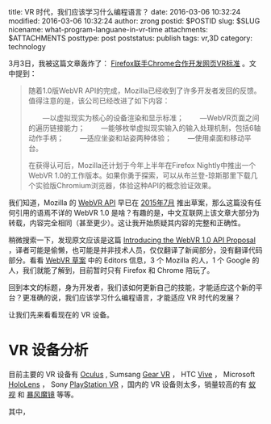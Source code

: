 title: VR 时代，我们应该学习什么编程语言？
date: 2016-03-06 10:32:24
modified: 2016-03-06 10:32:24
author: zrong
postid: $POSTID
slug: $SLUG
nicename: what-program-languane-in-vr-time
attachments: $ATTACHMENTS
posttype: post
poststatus: publish
tags: vr,3D
category: technology

3月3日，我被这篇文章轰炸了： [Firefox联手Chrome合作开发网页VR标准][1] 。文中提到：

> 随着1.0版WebVR API的完成，Mozilla已经收到了许多开发者发回的反馈。值得注意的是，该公司已经改进了如下内容：
> 
> 　　—以虚拟现实为核心的设备渲染和显示标准；
> 　　—WebVR页面之间的遍历链接能力；
> 　　—能够枚举虚拟现实输入的输入处理机制，包括6轴动作手柄；
> 　　—适应坐姿和站姿两种体验；
> 　　—使用桌面和移动平台。
> 
> 在获得认可后，Mozilla还计划于今年上半年在Firefox Nightly中推出一个WebVR 1.0的工作版本。如果你勇于探索，可以从布兰登-琼斯那里下载几个实验版Chromium浏览器，体验这种API的概念验证效果。

我们知道，Mozilla 的 [WebVR API][2] 早已在 [2015年7月][4] 推出草案，那么这篇没有任何引用的语焉不详的 WebVR 1.0 是啥？有趣的是，中文互联网上该文章大部分为转载，内容完全相同（甚至更少）。这让我开始质疑其内容的完整和正确性。

稍微搜索一下，发现原文应该是这篇 [Introducing the WebVR 1.0 API Proposal][3] ，译者可能是偷懒，也可能是并非技术人员，仅仅翻译了新闻部分，没有翻译代码部分。看看 [WebVR 草案][5] 中的 Editors 信息，3 个 Mozilla 的人，1 个 Google 的人，我们就能了解到，目前暂时只有 Firefox 和 Chrome 陪玩了。

回到本文的标题，身为开发者，我们该如何更新自己的技能，才能适应这个新的平台？更准确的说，我们应该学习什么编程语言，才能适应 VR 时代的发展？

让我们先来看看现在的 VR 设备。

# VR 设备分析

目前主要的 VR 设备有 [Oculus][13] , Sumsang [Gear VR][8] ， HTC [Vive][6] ， Microsoft [HoloLens][7] ， Sony [PlayStation VR][9] ，国内的 VR 设备则太多，销量较高的有 [蚁视][10] 和 [暴风魔镜][11] 等等。

其中，

[1]: http://tech.sina.com.cn/it/2016-03-03/doc-ifxqafha0307294.shtml
[2]: https://developer.mozilla.org/en-US/docs/Web/API/WebVR_API
[3]: https://hacks.mozilla.org/2016/03/introducing-the-webvr-1-0-api-proposal
[4]: http://www.infoq.com/cn/news/2015/07/webvr-draft
[5]: http://mozvr.github.io/webvr-spec/
[6]: http://www.htc.com/cn/re/re-vive/
[7]: http://www.microsoft.com/microsoft-hololens/en-us
[8]: http://www.samsung.com/global/galaxy/wearables/gear-vr/
[9]: https://www.playstation.com/en-us/explore/playstation-vr/
[10]: http://www.antvr.com/
[11]: http://www.mojing.cn/
[13]: https://www.oculus.com
